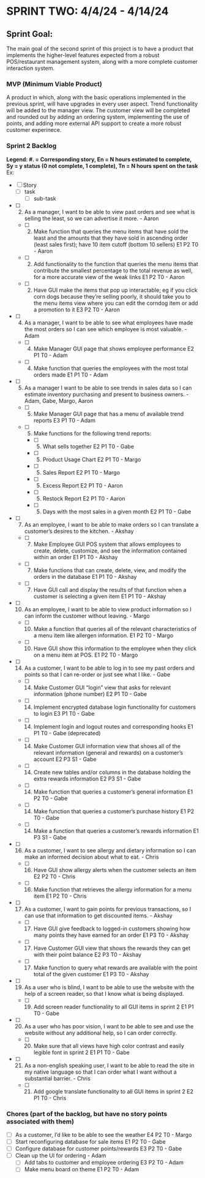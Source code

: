 # SPRINT TWO: 4/4/24 - 4/14/24

## Sprint Goal:
The main goal of the second sprint of this project is to have a product that implements the higher-level features expected from a robust POS/restaurant management system, along with a more complete customer interaction system. 

### MVP (Minimum Viable Product)
A product in which, along with the basic operations implemented in the previous sprint, will have upgrades in every user aspect. Trend functionality will be added to the manager view. The customer view will be completed and rounded out by adding an ordering system, implementing the use of points, and adding more external API support to create a more robust customer experinece. 

### Sprint 2 Backlog
**Legend: #. = Corresponding story, En = N hours estimated to complete, Sy = y status (0 not complete, 1 complete), Tn = N hours spent on the task**
Ex:
- [ ] Story
  - [ ] task
    - [ ] sub-task
- [ ] 2. As a manager, I want to be able to view past orders and see what is selling the least, so we can advertise it more. - Aaron
  - [ ] 2. Make function that queries the menu items that have sold the least and the amounts that they have sold in ascending order (least sales first); have 10 item cutoff (bottom 10 sellers) E1 P2 T0 - Aaron
  - [ ] 2. Add functionality to the function that queries the menu items that contribute the smallest percentage to the total revenue as well, for a more accurate view of the weak links E1 P2 T0 - Aaron
  - [ ] 2. Have GUI make the items that pop up interactable; eg if you click corn dogs because they’re selling poorly, it should take you to the menu items view where you can edit the corndog item or add a promotion to it E3 P2 T0 - Aaron
- [ ] 4. As a manager, I want to be able to see what employees have made the most orders so I can see which employee is most valuable. - Adam
  - [ ] 4. Make Manager GUI page that shows employee performance E2 P1 T0 - Adam
  - [ ] 4. Make function that queries the employees with the most total orders made E1 P1 T0 - Adam
- [ ] 5. As a manager I want to be able to see trends in sales data so I can estimate inventory purchasing and present to business owners. - Adam, Gabe, Margo, Aaron
  - [ ] 5. Make Manager GUI page that has a menu of available trend reports E3 P1 T0 - Adam
  - [ ] 5. Make functions for the following trend reports:
    - [ ] 5. What sells together E2 P1 T0 - Gabe
    - [ ] 5. Product Usage Chart E2 P1 T0 - Margo
    - [ ] 5. Sales Report E2 P1 T0 - Margo
    - [ ] 5. Excess Report E2 P1 T0 - Aaron
    - [ ] 5. Restock Report E2 P1 T0 - Aaron
    - [ ] 5. Days with the most sales in a given month E2 P1 T0 - Gabe
- [ ] 7. As an employee, I want to be able to make orders so I can translate a customer’s desires to the kitchen. - Akshay
  - [ ] 7. Make Employee GUI POS system that allows employees to create, delete, customize, and see the information contained within an order E1 P1 T0 - Akshay
  - [ ] 7. Make functions that can create, delete, view, and modify the orders in the database E1 P1 T0 - Akshay
  - [ ] 7. Have GUI call and display the results of that function when a customer is selecting a given item E1 P1 T0 - Akshay
- [ ] 10. As an employee, I want to be able to view product information so I can inform the customer without leaving. - Margo
  - [ ] 10. Make a function that queries all of the relevant characteristics of a menu item like allergen information.  E1 P2 T0 - Margo
  - [ ] 10. Have GUI show this information to the employee when they click on a menu item at POS. E1 P2 T0 - Margo
- [ ] 14. As a customer, I want to be able to log in to see my past orders and points so that I can re-order or just see what I like. - Gabe
  - [ ] 14. Make Customer GUI “login” view that asks for relevant information (phone number)  E2 P1 T0 - Gabe
  - [ ] 14. Implement encrypted database login functionality for customers to login E3 P1 T0 - Gabe
  - [ ] 14. Implement login and logout routes and corresponding hooks E1 P1 T0 - Gabe (deprecated)
  - [ ] 14. Make Customer GUI information view that shows all of the relevant information (general and rewards) on a customer’s account E2 P3 S1 - Gabe
  - [ ] 14. Create new tables and/or columns in the database holding the extra rewards information E2 P3 S1 - Gabe
  - [ ] 14. Make function that queries a customer’s general information E1 P2 T0 - Gabe
  - [ ] 14. Make function that queries a customer’s purchase history   E1 P2 T0 - Gabe
  - [ ] 14. Make a function that queries a customer’s rewards information  E1 P3 S1 - Gabe
- [ ] 16. As a customer, I want to see allergy and dietary information so I can make an informed decision about what to eat. - Chris
  - [ ] 16. Have GUI show allergy alerts when the customer selects an item E2 P2 T0 - Chris
  - [ ] 16. Make function that retrieves the allergy information for a menu item E1 P2 T0 - Chris
- [ ] 17. As a customer, I want to gain points for previous transactions, so I can use that information to get discounted items. - Akshay
  - [ ] 17. Have GUI give feedback to logged-in customers showing how many points they have earned for an order E1 P3 T0 - Akshay
  - [ ] 17. Have Customer GUI view that shows the rewards they can get with their point balance E2 P3 T0 - Akshay
  - [ ] 17. Make function to query what rewards are available with the point total of the given customer E1 P3 T0 - Akshay
- [ ] 19. As a user who is blind, I want to be able to use the website with the help of a screen reader, so that I know what is being displayed.
  - [ ] 19. Add screen reader functionality to all GUI items in sprint 2 E1 P1 T0 - Gabe
- [ ] 20. As a user who has poor vision, I want to be able to see and use the website without any additional help, so I can order correctly.
  - [ ] 20. Make sure that all views have high color contrast and easily legible font in sprint 2 E1 P1 T0 - Gabe
- [ ] 21. As a non-english speaking user, I want to be able to read the site in my native language so that I can order what I want without a substantial barrier. - Chris
  - [ ] 21. Add google translate functionality to all GUI items in sprint 2 E2 P1 T0 - Chris

### Chores (part of the backlog, but have no story points associated with them)
- [ ] As a customer, I’d like to be able to see the weather E4 P2 T0 - Margo
- [ ] Start reconfiguring database for sale items E1 P2 T0 - Gabe
- [ ] Configure database for customer points/rewards E3 P2 T0 - Gabe
- [ ] Clean up the UI for ordering  - Adam
  - [ ] Add tabs to customer and employee ordering E3 P2 T0 - Adam
  - [ ] Make menu board on theme E1 P2 T0 - Adam
